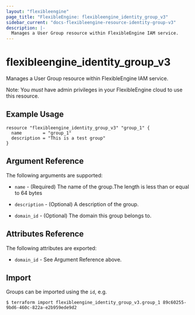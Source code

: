 ```yaml
---
layout: "flexibleengine"
page_title: "FlexibleEngine: flexibleengine_identity_group_v3"
sidebar_current: "docs-flexibleengine-resource-identity-group-v3"
description: |-
  Manages a User Group resource within FlexibleEngine IAM service.
---
```


# flexibleengine\_identity\_group_v3

Manages a User Group resource within FlexibleEngine IAM service.

Note: You _must_ have admin privileges in your FlexibleEngine cloud to use
this resource.

## Example Usage

```hcl
resource "flexibleengine_identity_group_v3" "group_1" {
  name        = "group_1"
  description = "This is a test group"
}
```

## Argument Reference

The following arguments are supported:

* `name` - (Required) The name of the group.The length is less than or equal 
     to 64 bytes 

* `description` - (Optional) A description of the group.

* `domain_id` - (Optional) The domain this group belongs to.

## Attributes Reference

The following attributes are exported:

* `domain_id` - See Argument Reference above.

## Import

Groups can be imported using the `id`, e.g.

```
$ terraform import flexibleengine_identity_group_v3.group_1 89c60255-9bd6-460c-822a-e2b959ede9d2
```
